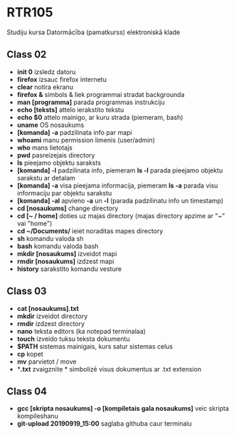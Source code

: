 # RTR105
Studiju kursa Datormācība (pamatkurss) elektroniskā klade


## Class 02
- **init 0** izsledz datoru
- **firefox** izsauc firefox internetu
- **clear** notira ekranu
- **firefox &** simbols & liek programmai stradat backgrounda
- **man [programma]** parada programmas instrukciju
 - **echo [teksts]** attelo ierakstito tekstu
 - **echo $0** attelo mainigo, ar kuru strada (piemeram, bash)
 - **uname** OS nosaukums
 - **[komanda] -a** padzilinata info par mapi
 - **whoami** manu permission limenis (user/admin)
 - **who** mans lietotajs
 - **pwd** pasreizejais directory
 - **ls** pieejamo objektu saraksts  
 - **[komanda] -l** padzilinata info, piemeram **ls -l** parada pieejamo objektu sarakstu ar detalam
 - **[komanda] -a** visa pieejama informacija, piemeram **ls -a** parada visu informaciju par objektu sarakstu
 - **[komanda] -al** apvieno **-a** un **-l** (parada padzilinatu info un timestamp)
 - **cd [nosaukums]** change directory
 - **cd [~ / home]** doties uz majas directory (majas directory apzime ar "~" vai "home")
 - **cd ~/Documents/** ieiet noraditas mapes directory
 - **sh** komandu valoda sh
 - **bash** komandu valoda bash
 - **mkdir [nosaukums]** izveidot mapi
 - **rmdir [nosaukums]** izdzest mapi
 - **history** sarakstito komandu vesture
 
 
 ## Class 03
 
- **cat [nosaukums].txt** 
- **mkdir** izveidot directory
- **rmdir** izdzest directory
- **nano** teksta editors (ka notepad terminalaa)
- **touch** izveido tuksu teksta dokumentu
- **$PATH** sistemas mainigais, kurs satur sistemas celus
- **cp** kopet
- **mv** parvietot / move
- ***.txt** zvaigznīte * simbolizē visus dokumentus ar .txt extension
## Class 04

- **gcc [skripta nosaukums] -o [kompiletais gala nosaukums]** veic skripta kompileshanu
- **git-upload 20190919_15:00** saglaba githuba caur terminalu

